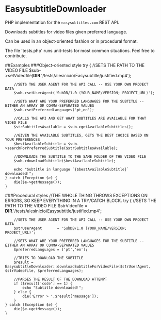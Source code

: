 # EasysubtitleDownloader
PHP implementation for the `easysubtitles.com` REST API. 

Downloads subtitles for video files given preferred language.

Can be used in an object-oriented fashion or in procedural format.

The file 'tests.php' runs unit-tests for most common situations. Feel free to contribute.

##Examples
###Object-oriented style
	try {
		//SETS THE PATH TO THE VIDEO FILE
		$sub->setVideofile(__DIR__.'/tests/alesinicio/Easysubtitle/justified.mp4');
		
		//SETS THE USER AGENT FOR THE API CALL -- USE YOUR OWN PROJECT DATA
		$sub->setUserAgent('SubDB/1.0 (YOUR_NAME/VERSION; PROJECT_URL)');
		
		//SETS WHAT ARE YOUR PREFERRED LANGUAGES FOR THE SUBTITLE -- EITHER AN ARRAY OR COMMA-SEPARATED VALUES
		$sub->setPreferredLanguages('pt,en');
		
		//CALLS THE API AND GET WHAT SUBTITLES ARE AVAILABLE FOR THAT VIDEO FILE
		$strSubtitlesAvailable = $sub->getAvailableSubtitles();
		
		//GIVEN THE AVAILABLE SUBTITLES, GETS THE BEST CHOICE BASED ON YOUR PREFERENCES
		$bestAvailableSubtitle = $sub->searchForPreferredSubtitle($strSubtitlesAvailable);
		
		//DOWNLOADS THE SUBTITLE TO THE SAME FOLDER OF THE VIDEO FILE
		$sub->downloadSubtitle($bestAvailableSubtitle);
		
		echo "Subtitle in language `{$bestAvailableSubtitle}` downloaded!";
	} catch (Exception $e) {
		die($e->getMessage());
	}

###Procedural styles
	//THE WHOLE THING THROWS EXCEPTIONS ON ERRORS, SO KEEP EVERYTHING IN A TRY/CATCH BLOCK.
	try {
		//SETS THE PATH TO THE VIDEO FILE
		$strVideofile		= __DIR__.'/tests/alesinicio/Easysubtitle/justified.mp4';
		
		//SETS THE USER AGENT FOR THE API CALL -- USE YOUR OWN PROJECT DATA
		$strUserAgent		= 'SubDB/1.0 (YOUR_NAME/VERSION; PROJECT_URL)';
		
		//SETS WHAT ARE YOUR PREFERRED LANGUAGES FOR THE SUBTITLE -- EITHER AN ARRAY OR COMMA-SEPARATED VALUES
		$preferredLanguages	= ['pt','en'];
	
		//TRIES TO DOWNLOAD THE SUBTITLE
		$result = EasysubtitleDownloader::downloadSubtitleForVideoFile($strUserAgent, $strVideofile, $preferredLanguages);
	
		//PARSES THE RESULT OF THE DOWNLOAD ATTEMPT
		if ($result['code'] == 1) {
			echo "Subtitle downloaded!";
		} else {
			die('Error > '.$result['message']);
		}
	} catch (Exception $e) {
		die($e->getMessage());
	}